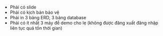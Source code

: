 - Phải có slide
- Phải có kịch bản bảo vệ 
- Phải in 3 bảng ERD, 3 bảng database 
- Phải có ít nhất 3 máy để demo cho lẹ (không được đăng xuất đăng nhập liên tục quá tốn thời gian)
